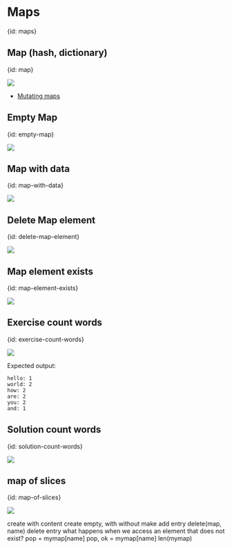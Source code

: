 # Maps
{id: maps}

## Map (hash, dictionary)
{id: map}

![](examples/map/map.go)

* [Mutating maps](https://tour.golang.org/moretypes/22)


## Empty Map
{id: empty-map}

![](examples/empty-map/empty_map.go)

## Map with data
{id: map-with-data}

![](examples/map-with-data/map_with_data.go)

## Delete Map element
{id: delete-map-element}

![](examples/delete-key/delete_key.go)

## Map element exists
{id: map-element-exists}

![](examples/exists/exists.go)

## Exercise count words
{id: exercise-count-words}

![](examples/count-words-skeleton/count_words_skeleton.go)

Expected output:

```
hello: 1
world: 2
how: 2
are: 2
you: 2
and: 1
```

## Solution count words
{id: solution-count-words}

![](examples/count-words/count_words.go)

## map of slices
{id: map-of-slices}

![](examples/map-of-slices/map_of_slices.go)


create with content
create empty, with without make
add entry
delete(map, name) delete entry
what happens when we access an element that does not exist?
pop = mymap[name]
pop, ok = mymap[name]
len(mymap)

